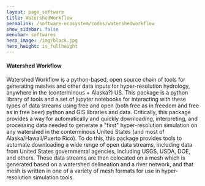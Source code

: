 ```yaml
---
layout: page_software
title: WatershedWorkflow
permalink: /software-ecosystem/codes/watershedworkflow
show_sidebar: false
menubar: softwares
hero_image: /img/black.jpg
hero_height: is_fullheight
---
```


#### Watershed Workflow [<i class="fas fa-book"></i>](https://ecoon.github.io/watershed-workflow/build/html/index.html) [<i class="fab fa-github"></i>](https://github.com/ecoon/watershed-workflow)

Watershed Workflow is a python-based, open source chain of tools for generating meshes and other data inputs for hyper-resolution hydrology, anywhere in the (conterminous + Alaska?) US. This package is a python library of tools and a set of jupyter notebooks for interacting with these types of data streams using free and open (both free as in freedom and free as in free beer) python and GIS libraries and data. Critically, this package provides a way for automatically and quickly downloading, interpreting, and processing data needed to generate a "first" hyper-resolution simulation on any watershed in the conterminous United States (and most of Alaska/Hawaii/Puerto Rico). To do this, this package provides tools to automate downloading a wide range of open data streams, including data from United States governmental agencies, including USGS, USDA, DOE, and others. These data streams are then colocated on a mesh which is generated based on a watershed delineation and a river network, and that mesh is written in one of a variety of mesh formats for use in hyper-resolution simulation tools.
